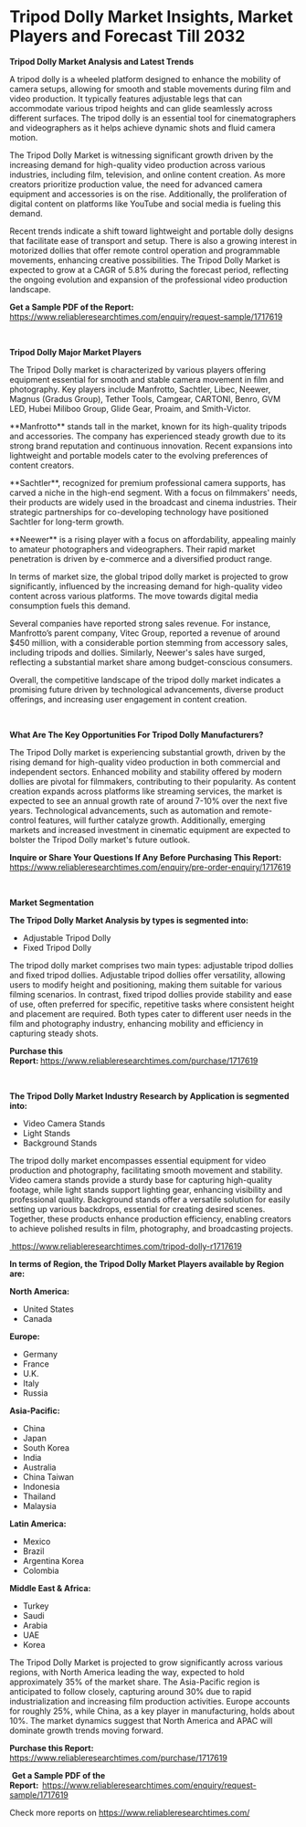 <p><h1>Tripod Dolly Market Insights, Market Players and Forecast Till 2032</h1></p><p><strong>Tripod Dolly Market Analysis and Latest Trends</strong></p>
<p><p>A tripod dolly is a wheeled platform designed to enhance the mobility of camera setups, allowing for smooth and stable movements during film and video production. It typically features adjustable legs that can accommodate various tripod heights and can glide seamlessly across different surfaces. The tripod dolly is an essential tool for cinematographers and videographers as it helps achieve dynamic shots and fluid camera motion.</p><p>The Tripod Dolly Market is witnessing significant growth driven by the increasing demand for high-quality video production across various industries, including film, television, and online content creation. As more creators prioritize production value, the need for advanced camera equipment and accessories is on the rise. Additionally, the proliferation of digital content on platforms like YouTube and social media is fueling this demand.</p><p>Recent trends indicate a shift toward lightweight and portable dolly designs that facilitate ease of transport and setup. There is also a growing interest in motorized dollies that offer remote control operation and programmable movements, enhancing creative possibilities. The Tripod Dolly Market is expected to grow at a CAGR of 5.8% during the forecast period, reflecting the ongoing evolution and expansion of the professional video production landscape.</p></p>
<p><strong>Get a Sample PDF of the Report:&nbsp;</strong> <a href="https://www.reliableresearchtimes.com/enquiry/request-sample/1717619?utm_campaign=3322&utm_medium=2&utm_source=Github&utm_content=ia&utm_term=11042025&utm_id=tripod-dolly">https://www.reliableresearchtimes.com/enquiry/request-sample/1717619</a></p>
<p>&nbsp;</p>
<p><strong>Tripod Dolly Major Market Players</strong></p>
<p><p>The Tripod Dolly market is characterized by various players offering equipment essential for smooth and stable camera movement in film and photography. Key players include Manfrotto, Sachtler, Libec, Neewer, Magnus (Gradus Group), Tether Tools, Camgear, CARTONI, Benro, GVM LED, Hubei Miliboo Group, Glide Gear, Proaim, and Smith-Victor.</p><p>**Manfrotto** stands tall in the market, known for its high-quality tripods and accessories. The company has experienced steady growth due to its strong brand reputation and continuous innovation. Recent expansions into lightweight and portable models cater to the evolving preferences of content creators.</p><p>**Sachtler**, recognized for premium professional camera supports, has carved a niche in the high-end segment. With a focus on filmmakers' needs, their products are widely used in the broadcast and cinema industries. Their strategic partnerships for co-developing technology have positioned Sachtler for long-term growth.</p><p>**Neewer** is a rising player with a focus on affordability, appealing mainly to amateur photographers and videographers. Their rapid market penetration is driven by e-commerce and a diversified product range. </p><p>In terms of market size, the global tripod dolly market is projected to grow significantly, influenced by the increasing demand for high-quality video content across various platforms. The move towards digital media consumption fuels this demand.</p><p>Several companies have reported strong sales revenue. For instance, Manfrotto’s parent company, Vitec Group, reported a revenue of around $450 million, with a considerable portion stemming from accessory sales, including tripods and dollies. Similarly, Neewer's sales have surged, reflecting a substantial market share among budget-conscious consumers.</p><p>Overall, the competitive landscape of the tripod dolly market indicates a promising future driven by technological advancements, diverse product offerings, and increasing user engagement in content creation.</p></p>
<p>&nbsp;</p>
<p><strong>What Are The Key Opportunities For Tripod Dolly Manufacturers?</strong></p>
<p><p>The Tripod Dolly market is experiencing substantial growth, driven by the rising demand for high-quality video production in both commercial and independent sectors. Enhanced mobility and stability offered by modern dollies are pivotal for filmmakers, contributing to their popularity. As content creation expands across platforms like streaming services, the market is expected to see an annual growth rate of around 7-10% over the next five years. Technological advancements, such as automation and remote-control features, will further catalyze growth. Additionally, emerging markets and increased investment in cinematic equipment are expected to bolster the Tripod Dolly market's future outlook.</p></p>
<p><strong>Inquire or Share Your Questions If Any Before Purchasing This Report:</strong> <a href="https://www.reliableresearchtimes.com/enquiry/pre-order-enquiry/1717619?utm_campaign=3322&utm_medium=2&utm_source=Github&utm_content=ia&utm_term=11042025&utm_id=tripod-dolly">https://www.reliableresearchtimes.com/enquiry/pre-order-enquiry/1717619</a></p>
<p>&nbsp;</p>
<p><strong>Market Segmentation</strong></p>
<p><strong>The Tripod Dolly Market Analysis by types is segmented into:</strong></p>
<p><ul><li>Adjustable Tripod Dolly</li><li>Fixed Tripod Dolly</li></ul></p>
<p><p>The tripod dolly market comprises two main types: adjustable tripod dollies and fixed tripod dollies. Adjustable tripod dollies offer versatility, allowing users to modify height and positioning, making them suitable for various filming scenarios. In contrast, fixed tripod dollies provide stability and ease of use, often preferred for specific, repetitive tasks where consistent height and placement are required. Both types cater to different user needs in the film and photography industry, enhancing mobility and efficiency in capturing steady shots.</p></p>
<p><strong>Purchase this Report:&nbsp;</strong><a href="https://www.reliableresearchtimes.com/purchase/1717619?utm_campaign=3322&utm_medium=2&utm_source=Github&utm_content=ia&utm_term=11042025&utm_id=tripod-dolly">https://www.reliableresearchtimes.com/purchase/1717619</a></p>
<p>&nbsp;</p>
<p><strong>The Tripod Dolly Market Industry Research by Application is segmented into:</strong></p>
<p><ul><li>Video Camera Stands</li><li>Light Stands</li><li>Background Stands</li></ul></p>
<p><p>The tripod dolly market encompasses essential equipment for video production and photography, facilitating smooth movement and stability. Video camera stands provide a sturdy base for capturing high-quality footage, while light stands support lighting gear, enhancing visibility and professional quality. Background stands offer a versatile solution for easily setting up various backdrops, essential for creating desired scenes. Together, these products enhance production efficiency, enabling creators to achieve polished results in film, photography, and broadcasting projects.</p></p>
<p><a href="https://www.reliableresearchtimes.com/tripod-dolly-r1717619?utm_campaign=3322&utm_medium=2&utm_source=Github&utm_content=ia&utm_term=11042025&utm_id=tripod-dolly">&nbsp;https://www.reliableresearchtimes.com/tripod-dolly-r1717619</a></p>
<p><strong>In terms of Region, the Tripod Dolly Market Players available by Region are:</strong></p>
<p>
    <p> <strong> North America: </strong>
        <ul>
            <li>United States</li>
            <li>Canada</li>
        </ul>
        </p> 
    <p> <strong> Europe: </strong>
        <ul>
            <li>Germany</li>
            <li>France</li>
            <li>U.K.</li>
            <li>Italy</li>
            <li>Russia</li>
        </ul>
        </p> 
    <p> <strong> Asia-Pacific: </strong>
        <ul>
            <li>China</li>
            <li>Japan</li>
            <li>South Korea</li>
            <li>India</li>
            <li>Australia</li>
            <li>China Taiwan</li>
            <li>Indonesia</li>
            <li>Thailand</li>
            <li>Malaysia</li>
        </ul>
        </p> 
    <p> <strong> Latin America: </strong>
        <ul>
            <li>Mexico</li>
            <li>Brazil</li>
            <li>Argentina Korea</li>
            <li>Colombia</li>
        </ul>
        </p> 
    <p> <strong> Middle East & Africa: </strong>
        <ul>
            <li>Turkey</li>
            <li>Saudi</li>
            <li>Arabia</li>
            <li>UAE</li>
            <li>Korea</li>
        </ul>
    </p>
    </p>
<p><p>The Tripod Dolly Market is projected to grow significantly across various regions, with North America leading the way, expected to hold approximately 35% of the market share. The Asia-Pacific region is anticipated to follow closely, capturing around 30% due to rapid industrialization and increasing film production activities. Europe accounts for roughly 25%, while China, as a key player in manufacturing, holds about 10%. The market dynamics suggest that North America and APAC will dominate growth trends moving forward.</p></p>
<p><strong>Purchase this Report: </strong><a href="https://www.reliableresearchtimes.com/purchase/1717619?utm_campaign=3322&utm_medium=2&utm_source=Github&utm_content=ia&utm_term=11042025&utm_id=tripod-dolly">https://www.reliableresearchtimes.com/purchase/1717619</a></p>
<p>&nbsp;<strong>Get a Sample PDF of the Report:&nbsp;&nbsp;</strong><a href="https://www.reliableresearchtimes.com/enquiry/request-sample/1717619?utm_campaign=3322&utm_medium=2&utm_source=Github&utm_content=ia&utm_term=11042025&utm_id=tripod-dolly">https://www.reliableresearchtimes.com/enquiry/request-sample/1717619</a></p>
<p><strong></strong></p>
<p>Check more reports on <a href="https://www.reliableresearchtimes.com/?utm_campaign=3322&utm_medium=2&utm_source=Github&utm_content=ia&utm_term=11042025&utm_id=tripod-dolly">https://www.reliableresearchtimes.com/</a></p>